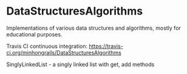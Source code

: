 DataStructuresAlgorithms
========================

Implementations of various data structures and algorithms, mostly for educational purposes.

Travis CI continuous integration: https://travis-ci.org/minhongrails/DataStructuresAlgorithms

SinglyLinkedList - a singly linked list with get, add methods
